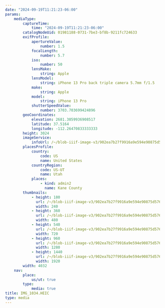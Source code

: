 ```yaml
---
date: "2024-09-19T11:21:23-06:00"
params:
    mediaType:
        captureTime:
            time: "2024-09-19T11:21:23-06:00"
        catalogNodeUid: 01981188-0731-7be3-bf8b-9211fc724633
        exifProfile:
            apertureValue:
                number: 1.5
            focalLength:
                number: 5.7
            iso:
                number: 50
            lensMake:
                string: Apple
            lensModel:
                string: iPhone 13 Pro back triple camera 5.7mm f/1.5
            make:
                string: Apple
            model:
                string: iPhone 13 Pro
            shutterSpeedValue:
                number: 3703.703699424896
        geoCoordinates:
            elevation: 2681.3059936908517
            latitude: 37.5164
            longitude: -112.26470833333333
        height: 3024
        imageService:
            infoUrl: /~/blob-iiif-image-v3/902ea7b27f9916a9e594e90875d576a8c5bab04e96756ec58cb69aa00e68f033/info.json
        placesProfile:
            country:
                code: US
                name: United States
            countryRegion:
                code: US-UT
                name: Utah
            places:
                - kind: admin2
                  name: Kane County
        thumbnails:
            - height: 180
              url: /~/blob-iiif-image-v3/902ea7b27f9916a9e594e90875d576a8c5bab04e96756ec58cb69aa00e68f033/full/240%2C180/0/default.jpg
              width: 240
            - height: 360
              url: /~/blob-iiif-image-v3/902ea7b27f9916a9e594e90875d576a8c5bab04e96756ec58cb69aa00e68f033/full/480%2C360/0/default.jpg
              width: 480
            - height: 540
              url: /~/blob-iiif-image-v3/902ea7b27f9916a9e594e90875d576a8c5bab04e96756ec58cb69aa00e68f033/full/720%2C540/0/default.jpg
              width: 720
            - height: 960
              url: /~/blob-iiif-image-v3/902ea7b27f9916a9e594e90875d576a8c5bab04e96756ec58cb69aa00e68f033/full/1280%2C960/0/default.jpg
              width: 1280
            - height: 1440
              url: /~/blob-iiif-image-v3/902ea7b27f9916a9e594e90875d576a8c5bab04e96756ec58cb69aa00e68f033/full/1920%2C1440/0/default.jpg
              width: 1920
        width: 4032
    nav:
        place:
            us/ut: true
        type:
            media: true
title: IMG_1034.HEIC
type: media
---
```

